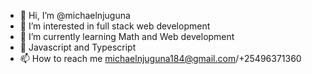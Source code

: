 - 👋 Hi, I’m @michaelnjuguna
- 👀 I’m interested in full stack web development
- 🌱 I’m currently learning Math and Web development
- 💞 Javascript and Typescript 
- 📫 How to reach me michaelnjuguna184@gmail.com/+25496371360

<!---
michaelnjuguna/michaelnjuguna is a ✨ special ✨ repository because its `README.md` (this file) appears on your GitHub profile.
You can click the Preview link to take a look at your changes.
--->
